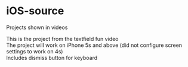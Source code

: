 # iOS-source
Projects shown in videos

This is the project from the textfield fun video<br>
The project will work on iPhone 5s and above (did not configure screen settings to work on 4s) <br>
Includes dismiss button for keyboard<br>
